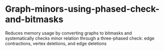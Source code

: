 # Graph-minors-using-phased-check-and-bitmasks
Reduces memory usage by converting graphs to bitmasks and systematically checks minor relation through a three-phased check: edge contractions, vertex deletions, and edge deletions
